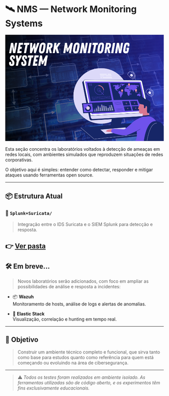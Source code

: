 # 🛰️ NMS — Network Monitoring Systems

<p align="center">
  <img src="../../assets/nms.png" alt="Capa nms" width="800"/>
</p>

Esta seção concentra os laboratórios voltados à detecção de ameaças em redes locais, com ambientes simulados que reproduzem situações de redes corporativas.

O objetivo aqui é simples: entender como detectar, responder e mitigar ataques usando ferramentas open source. 

---

## 📦 Estrutura Atual

### 📁 `Splunk+Suricata/`
> Integração entre o IDS Suricata e o SIEM Splunk para detecção e resposta.

👉 [Ver pasta](Splunk-Suricata/README.md)
---

## 🛠️ Em breve...

> Novos laboratórios serão adicionados, com foco em ampliar as possibilidades de análise e resposta a incidentes:

- 📦 **Wazuh**  
  Monitoramento de hosts, análise de logs e alertas de anomalias.

- 🧩 **Elastic Stack**  
  Visualização, correlação e hunting em tempo real.

---

## 📌 Objetivo

> Construir um ambiente técnico completo e funcional, que sirva tanto como base para estudos quanto como referência para quem está começando ou evoluindo na área de cibersegurança.

---

> ⚠️ *Todos os testes foram realizados em ambiente isolado. As ferramentas utilizadas são de código aberto, e os experimentos têm fins exclusivamente educacionais.*
